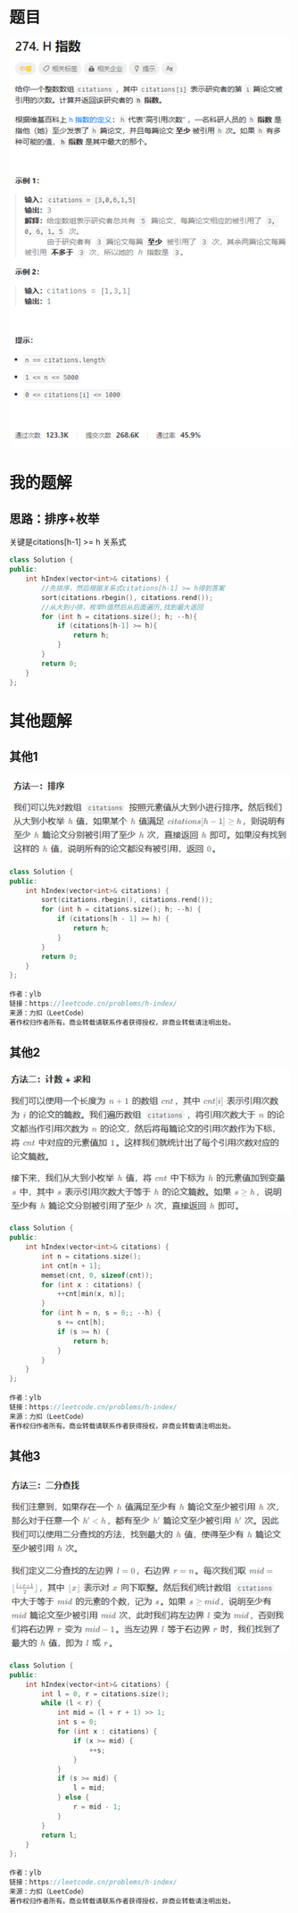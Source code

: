# 题目

![image-20231029222819676](image/image-20231029222819676.png)

# 我的题解

## 思路：排序+枚举

关键是citations[h-1] >= h 关系式

```C++
class Solution {
public:
    int hIndex(vector<int>& citations) {
        //先排序，然后根据关系式citations[h-1] >= h得到答案
        sort(citations.rbegin(), citations.rend());
        //从大到小排，枚举h值然后从后面遍历,找到最大返回
        for (int h = citations.size(); h; --h){
            if (citations[h-1] >= h){
                return h;
            }
        }
        return 0;
    }
};
```



# 其他题解

## 其他1

![image-20231029222841889](image/image-20231029222841889.png)

```C++
class Solution {
public:
    int hIndex(vector<int>& citations) {
        sort(citations.rbegin(), citations.rend());
        for (int h = citations.size(); h; --h) {
            if (citations[h - 1] >= h) {
                return h;
            }
        }
        return 0;
    }
};

作者：ylb
链接：https://leetcode.cn/problems/h-index/
来源：力扣（LeetCode）
著作权归作者所有。商业转载请联系作者获得授权，非商业转载请注明出处。
```

## 其他2

![image-20231029223434816](image/image-20231029223434816.png)

```C++
class Solution {
public:
    int hIndex(vector<int>& citations) {
        int n = citations.size();
        int cnt[n + 1];
        memset(cnt, 0, sizeof(cnt));
        for (int x : citations) {
            ++cnt[min(x, n)];
        }
        for (int h = n, s = 0;; --h) {
            s += cnt[h];
            if (s >= h) {
                return h;
            }
        }
    }
};

作者：ylb
链接：https://leetcode.cn/problems/h-index/
来源：力扣（LeetCode）
著作权归作者所有。商业转载请联系作者获得授权，非商业转载请注明出处。
```

## 其他3

![image-20231029223501694](image/image-20231029223501694.png)

```C++
class Solution {
public:
    int hIndex(vector<int>& citations) {
        int l = 0, r = citations.size();
        while (l < r) {
            int mid = (l + r + 1) >> 1;
            int s = 0;
            for (int x : citations) {
                if (x >= mid) {
                    ++s;
                }
            }
            if (s >= mid) {
                l = mid;
            } else {
                r = mid - 1;
            }
        }
        return l;
    }
};

作者：ylb
链接：https://leetcode.cn/problems/h-index/
来源：力扣（LeetCode）
著作权归作者所有。商业转载请联系作者获得授权，非商业转载请注明出处。
```

